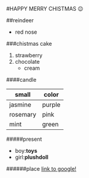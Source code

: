 #HAPPY MERRY CHISTMAS :wink:

##reindeer
* red nose

###chistmas cake
1. strawberry
2. chocolate
   * cream
   
####candle

small | color
------------ |--------------
jasmine | purple
rosemary | pink
mint | green

#####present
* boy:**toys**
* girl:**plushdoll**

######place
[link to google!](http://mic.tama.ac.jp/link/)
